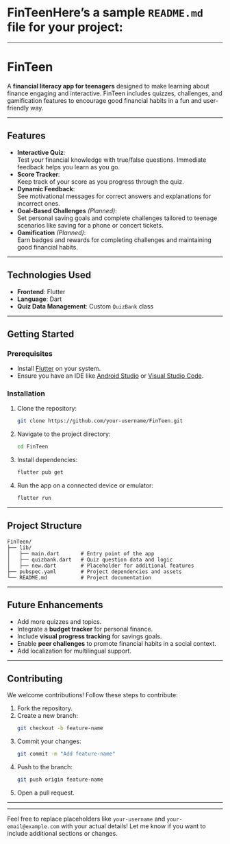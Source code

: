 # FinTeenHere’s a sample `README.md` file for your project:

---

# **FinTeen**  
A **financial literacy app for teenagers** designed to make learning about finance engaging and interactive. FinTeen includes quizzes, challenges, and gamification features to encourage good financial habits in a fun and user-friendly way.

---

## **Features**
- **Interactive Quiz**:  
  Test your financial knowledge with true/false questions. Immediate feedback helps you learn as you go.  
- **Score Tracker**:  
  Keep track of your score as you progress through the quiz.  
- **Dynamic Feedback**:  
  See motivational messages for correct answers and explanations for incorrect ones.  
- **Goal-Based Challenges** *(Planned)*:  
  Set personal saving goals and complete challenges tailored to teenage scenarios like saving for a phone or concert tickets.  
- **Gamification** *(Planned)*:  
  Earn badges and rewards for completing challenges and maintaining good financial habits.

---

## **Technologies Used**
- **Frontend**: Flutter  
- **Language**: Dart  
- **Quiz Data Management**: Custom `QuizBank` class  

---

## **Getting Started**

### Prerequisites
- Install [Flutter](https://flutter.dev/docs/get-started/install) on your system.
- Ensure you have an IDE like [Android Studio](https://developer.android.com/studio) or [Visual Studio Code](https://code.visualstudio.com/).

### Installation
1. Clone the repository:  
   ```bash
   git clone https://github.com/your-username/FinTeen.git
   ```
2. Navigate to the project directory:  
   ```bash
   cd FinTeen
   ```
3. Install dependencies:  
   ```bash
   flutter pub get
   ```
4. Run the app on a connected device or emulator:  
   ```bash
   flutter run
   ```

---

## **Project Structure**
```
FinTeen/
├── lib/
│   ├── main.dart       # Entry point of the app
│   ├── quizbank.dart   # Quiz question data and logic
│   ├── new.dart        # Placeholder for additional features
├── pubspec.yaml        # Project dependencies and assets
└── README.md           # Project documentation
```

---

## **Future Enhancements**
- Add more quizzes and topics.
- Integrate a **budget tracker** for personal finance.
- Include **visual progress tracking** for savings goals.
- Enable **peer challenges** to promote financial habits in a social context.
- Add localization for multilingual support.

---

## **Contributing**
We welcome contributions! Follow these steps to contribute:  
1. Fork the repository.  
2. Create a new branch:  
   ```bash
   git checkout -b feature-name
   ```
3. Commit your changes:  
   ```bash
   git commit -m "Add feature-name"
   ```
4. Push to the branch:  
   ```bash
   git push origin feature-name
   ```
5. Open a pull request.

---


---

Feel free to replace placeholders like `your-username` and `your-email@example.com` with your actual details! Let me know if you want to include additional sections or changes.
